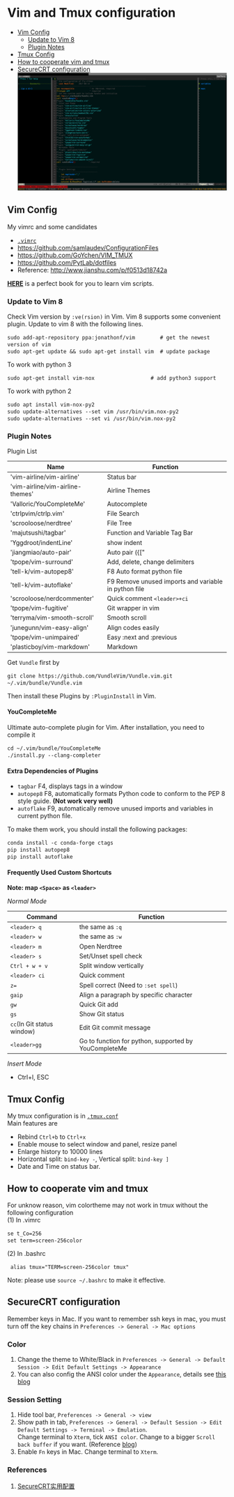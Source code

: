 # Vim and Tmux configuration
 - [Vim Config](#vim-config)
   * [Update to Vim 8](#update-to-vim-8)
   * [Plugin Notes](#plugin-notes)
 - [Tmux Config](#tmux-config)
 - [How to cooperate vim and tmux](#how-to-cooperate-vim-and-tmux)
 - [SecureCRT configuration](#securecrt-configuration)
![Example Image](example.png)

## Vim Config
My vimrc and some candidates
- [`.vimrc`](.vimrc)
- https://github.com/samlaudev/ConfigurationFiles
- https://github.com/GoYchen/VIM_TMUX
- https://github.com/PytLab/dotfiles
- Reference: http://www.jianshu.com/p/f0513d18742a

[**HERE**](http://learnvimscriptthehardway.stevelosh.com/chapters/01.html) is a perfect book for you to learn vim scripts.

### Update to Vim 8
Check Vim version by `:ve(rsion)` in Vim. Vim 8 supports some convenient plugin. Update to vim 8 with the following lines.
```
sudo add-apt-repository ppa:jonathonf/vim        # get the newest version of vim
sudo apt-get update && sudo apt-get install vim  # update package
```
To work with python 3
```
sudo apt-get install vim-nox                  # add python3 support
```
To work with python 2
```
sudo apt install vim-nox-py2
sudo update-alternatives --set vim /usr/bin/vim.nox-py2
sudo update-alternatives --set vi /usr/bin/vim.nox-py2
```
### Plugin Notes
Plugin List

Name                             | Function
----                             | ---
'vim-airline/vim-airline'        | Status bar
'vim-airline/vim-airline-themes' | Airline Themes
'Valloric/YouCompleteMe'         | Autocomplete
'ctrlpvim/ctrlp.vim'             | File Search
'scrooloose/nerdtree'            | File Tree
'majutsushi/tagbar'              | Function and Variable Tag Bar
'Yggdroot/indentLine'            | show indent
'jiangmiao/auto-pair'            | Auto pair ({["
'tpope/vim-surround'             | Add, delete, change delimiters
'tell-k/vim-autopep8'            | F8 Auto format python file
'tell-k/vim-autoflake'           | F9 Remove unused imports and variable in python file 
'scrooloose/nerdcommenter'       | Quick comment `<leader>+ci`
'tpope/vim-fugitive'             | Git wrapper in vim
'terryma/vim-smooth-scroll'      | Smooth scroll
'junegunn/vim-easy-align'        | Align codes easily
'tpope/vim-unimpaired'           | Easy :next and :previous
'plasticboy/vim-markdown'        | Markdown

Get `Vundle` first by
```
git clone https://github.com/VundleVim/Vundle.vim.git ~/.vim/bundle/Vundle.vim
```
Then install these Plugins by `:PluginInstall` in Vim.

#### YouCompleteMe
Ultimate auto-complete plugin for Vim. After installation, you need to compile it
```
cd ~/.vim/bundle/YouCompleteMe
./install.py --clang-completer
```

#### Extra Dependencies of Plugins 
- `tagbar` F4, displays tags in a window
- `autopep8` F8, automatically formats Python code to conform to the PEP 8 style guide. **(Not work very well)**
- `autoflake` F9, automatically remove unused imports and variables in current python file.   

To make them work, you should install the following packages:
```
conda install -c conda-forge ctags
pip install autopep8
pip install autoflake
```

#### Frequently Used Custom Shortcuts 
**Note: map `<Space>` as `<leader>`**

*Normal Mode*

Command                    | Function
----                       | ---
`<leader> q`               | the same as `:q`
`<leader> w`               | the same as `:w`
`<leader> m`               | Open Nerdtree
`<leader> s`               | Set/Unset spell check
`Ctrl + w + v`             | Split window vertically
`<leader> ci`              | Quick comment
`z=`                       | Spell correct (Need to `:set spell`)
`gaip`                     | Align a paragraph by specific character
`gw`                       | Quick Git add
`gs`                       | Show Git status
`cc`(In Git status window) | Edit Git commit message
`<leader>gg`               | Go to function for python, supported by YouCompleteMe

*Insert Mode*
- Ctrl+l, ESC

## Tmux Config

My tmux configuration is in [`.tmux.conf`](.tmux.conf)  
Main features are
- Rebind `Ctrl+b` to `Ctrl+x`
- Enable mouse to select window and panel, resize panel
- Enlarge history to 10000 lines
- Horizontal split: `bind-key -`, Vertical split: `bind-key ]`
- Date and Time on status bar.

## How to cooperate vim and tmux 
For unknow reason, vim colortheme may not work in tmux without the following configuration  
(1) In .vimrc
```
se t_Co=256
set term=screen-256color
```
(2) In .bashrc
```
 alias tmux="TERM=screen-256color tmux" 
```
Note: please use `source ~/.bashrc` to make it effective.

## SecureCRT configuration
Remember keys in Mac. If you want to remember ssh keys in mac, you must turn off the key chains in `Preferences -> General -> Mac options`
### Color 
1. Change the theme to White/Black in `Preferences -> General -> Default Session -> Edit Default Settings -> Appearance`
1. You can also config the ANSI color under the `Appearance`, details see [this blog](http://liam0205.me/2015/09/24/color-scheme-for-securecrt/index.html)
### Session Setting
1. Hide tool bar, `Preferences -> General -> view`
1. Show path in tab, `Preferences -> General -> Default Session -> Edit Default Settings -> Terminal -> Emulation`.  
Change terminal to `Xterm`, tick `ANSI color`. Change to a bigger `Scroll back buffer` if you want. (Reference [blog](http://blog.csdn.net/delphiwcdj/article/details/7226921)) 
1. Enable `Fn` keys in Mac. Change terminal to `Xterm`.
### References
1. [SecureCRT实用配置](http://xstarcd.github.io/wiki/windows/SecureCRT_confs.html)
